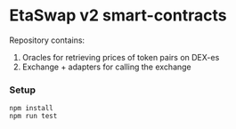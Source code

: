 # EtaSwap v2 smart-contracts

Repository contains:
1. Oracles for retrieving prices of token pairs on DEX-es
2. Exchange + adapters for calling the exchange

### Setup

```shell
npm install
npm run test
```
